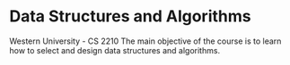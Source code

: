 # Data Structures and Algorithms
Western University - CS 2210
The main objective of the course is to learn how to select and design data structures and algorithms.
